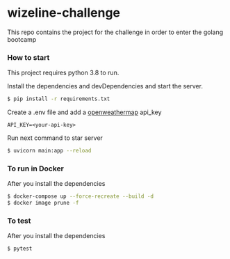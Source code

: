 # wizeline-challenge
This repo contains the project for the challenge in order to enter the golang bootcamp

### How to start

This project requires python 3.8 to run.

Install the dependencies and devDependencies and start the server.

```sh
$ pip install -r requirements.txt
```

Create a .env file and add a [openweathermap](https://openweathermap.org/api) api_key

```
API_KEY=<your-api-key>
```

Run next command to star server

```sh
$ uvicorn main:app --reload
```

### To run in Docker

After you install the dependencies

```sh
$ docker-compose up --force-recreate --build -d
$ docker image prune -f
```

### To test
After you install the dependencies
```sh
$ pytest
```
